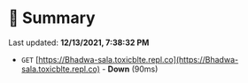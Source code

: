 # 📖 Summary
Last updated: **12/13/2021, 7:38:32 PM**

- `GET` [https://Bhadwa-sala.toxicblte.repl.co](https://Bhadwa-sala.toxicblte.repl.co) - **Down** (90ms)
